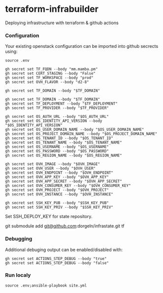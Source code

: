 # terraform-infrabuilder
Deploying infrastructure with terraform & github actions

### Configuration

Your existing openstack configuration can be imported into github secrects using:

```
source .env

gh secret set TF_FQDN --body "mm.mamba.pm"
gh secret set CERT_STAGING --body "False"
gh secret set TF_WORKSPACE --body "prod"
gh secret set OVH_FLAVOR --body "d2-8"

gh secret set TF_DOMAIN --body "$TF_DOMAIN"

gh secret set TF_DOMAIN --body "$TF_DOMAIN"
gh secret set TF_DEPLOYMENT --body "$TF_DEPLOYMENT"
gh secret set TF_PROVIDER --body "$TF_PROVIDER"

gh secret set OS_AUTH_URL --body "$OS_AUTH_URL"
gh secret set OS_IDENTITY_API_VERSION --body "$OS_IDENTITY_API_VERSION"
gh secret set OS_USER_DOMAIN_NAME --body "$OS_USER_DOMAIN_NAME"
gh secret set OS_PROJECT_DOMAIN_NAME --body "$OS_PROJECT_DOMAIN_NAME"
gh secret set OS_TENANT_ID --body "$OS_TENANT_ID"
gh secret set OS_TENANT_NAME --body "$OS_TENANT_NAME"
gh secret set OS_USERNAME --body "$OS_USERNAME"
gh secret set OS_PASSWORD --body "$OS_PASSWORD"
gh secret set OS_REGION_NAME --body "$OS_REGION_NAME"

gh secret set OVH_IMAGE --body "$OVH_IMAGE"
gh secret set OVH_USER --body "$OVH_USER"
gh secret set OVH_ENDPOINT --body "$OVH_ENDPOINT"
gh secret set OVH_APP_KEY --body "$OVH_APP_KEY"
gh secret set OVH_APP_SECRET --body "$OVH_APP_SECRET"
gh secret set OVH_CONSUMER_KEY --body "$OVH_CONSUMER_KEY"
gh secret set OVH_PROJECT --body "$OVH_PROJECT"
gh secret set OVH_INSTANCE --body "$OVH_INSTANCE"

gh secret set SSH_KEY_PUB --body "$SSH_KEY_PUB"
gh secret set SSH_KEY_PRIV --body "$SSH_KEY_PRIV"
```

Set SSH_DEPLOY_KEY for state repository.

git submodule add git@github.com:dorgeln/infrastate.git tf

### Debugging

Additional debuging output can be enabled/disabled with:

```
gh secret set ACTIONS_STEP_DEBUG --body "true"
gh secret set ACTIONS_STEP_DEBUG --body "false"
```

### Run localy 

```
source .env;ansible-playbook site.yml
```